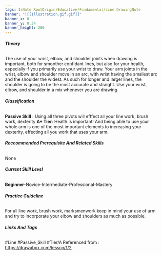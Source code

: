 ```yaml
---
tags: IsNote RootOrigin/Educative/Fundamental/Line DrawingNote
banner: "![[Illustration.gif.gif]]"
banner_x: 0
banner_y: 0.34
banner_height: 200
---
```


###### **_Theory_**
The use of your wrist, elbow, and shoulder joints when drawing is important, both for smoother confidant lines, but also for your health, especially if you primarily use your wrist to draw. Your arm joints in the wrist, elbow and shoulder move in an arc, with wrist having the smallest arc and the shoulder the widest. As such for longer and larger lines, the shoulder is going to be the most accurate and straight. Use your wrist, elbow, and shoulder in a mix whenever you are drawing. 

###### **_Classification_**
**Passive Skill** : Using all three pivots will efffect all your line work, brush work, dexterity 
**A+ Tier**: Health is important! And being able to use your whole arm is one of the most important elements to increasing your dexterity, effecting all you work that uses your arm.

###### **_Reccommended Prerequisite And Related Skills_**
None

###### **_Current Skill Level_**
**Beginner**-Novice-Intermediate-Professional-Mastery

###### **_Practice Guideline_**
For all line work, brush work, marksmenwork keep in mind your use of arm and try to incorporate your elbow and shoulders as much as possible.

###### **_Links And Tags_**
#Line #Passive_Skill #Tier/A
Referenced from : https://drawabox.com/lesson/1/2
